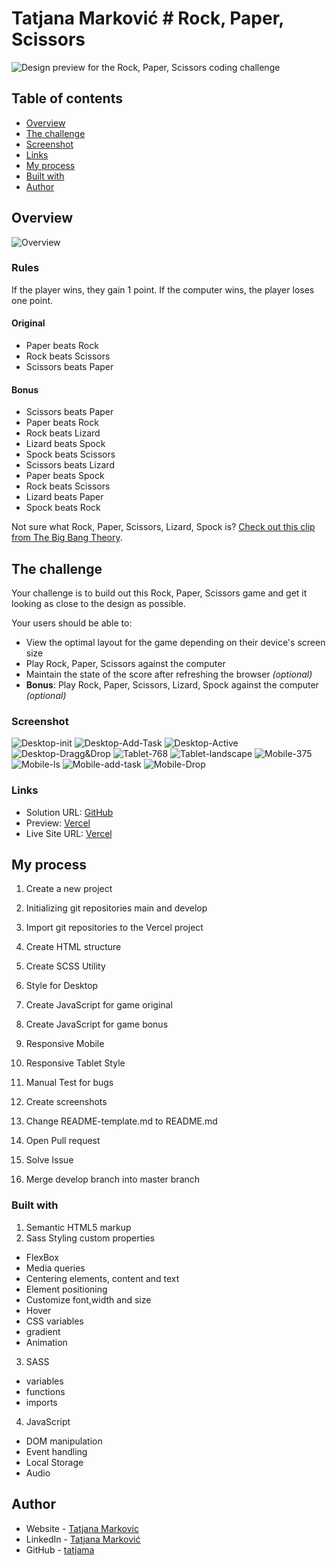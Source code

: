 # Tatjana Marković # Rock, Paper, Scissors

![Design preview for the Rock, Paper, Scissors coding challenge](./design/desktop-preview.jpg)

## Table of contents

  - [Overview](#overview)
  - [The challenge](#the-challenge)
  - [Screenshot](#screenshot)
  - [Links](#links)
  - [My process](#my-process)
  - [Built with](#built-with)
  - [Author](#author)

## Overview
![Overview](./images/screenshots/over.jpg)

### Rules

If the player wins, they gain 1 point. If the computer wins, the player loses one point.

#### Original

- Paper beats Rock
- Rock beats Scissors
- Scissors beats Paper

#### Bonus

- Scissors beats Paper
- Paper beats Rock
- Rock beats Lizard
- Lizard beats Spock
- Spock beats Scissors
- Scissors beats Lizard
- Paper beats Spock
- Rock beats Scissors
- Lizard beats Paper
- Spock beats Rock

Not sure what Rock, Paper, Scissors, Lizard, Spock is? [Check out this clip from The Big Bang Theory](https://www.youtube.com/watch?v=iSHPVCBsnLw).
## The challenge

Your challenge is to build out this Rock, Paper, Scissors game and get it looking as close to the design as possible.

Your users should be able to:

- View the optimal layout for the game depending on their device's screen size
- Play Rock, Paper, Scissors against the computer
- Maintain the state of the score after refreshing the browser _(optional)_
- **Bonus**: Play Rock, Paper, Scissors, Lizard, Spock against the computer _(optional)_
### Screenshot

![Desktop-init ](./images/screenshots/dt.png)
![Desktop-Add-Task ](./images/screenshots/dt-add.png)
![Desktop-Active ](./images/screenshots/dt-active.png)
![Desktop-Dragg&Drop ](./images/screenshots/dt-drop.png)
![Tablet-768 ](./images/screenshots/tablet.png)
![Tablet-landscape ](./images/screenshots/tablet-ls.png)
![Mobile-375 ](./images/screenshots/mobile.png)
![Mobile-ls ](./images/screenshots/mobile-ls.png)
![Mobile-add-task ](./images/screenshots/mobile-add.png)
![Mobile-Drop ](./images/screenshots/mobile-drop.png)

### Links

- Solution URL: [GitHub](https://github.com/tatjama/bonus-zadatak8-rock-paper-scissors/tree/develop)
- Preview: [Vercel](https://vercel.com/tatjana/bonus-zadatak8-rock-paper-scissors/61A2SGYkbLUhWJht5jCVGPmAUxXB)
- Live Site URL: [Vercel](https://bonus-zadatak8-rock-paper-scissors.vercel.app/)

## My process

1. Create a new project
2. Initializing git repositories main and develop
3. Import git repositories to the Vercel project
4. Create HTML structure
5. Create SCSS Utility
6. Style for Desktop
7. Create JavaScript  for game original
8. Create JavaScript for game bonus
9. Responsive Mobile

10. Responsive Tablet Style
11. Manual Test for bugs
12. Create screenshots
13. Change README-template.md to README.md
14. Open Pull request
15. Solve Issue
16. Merge develop branch into master branch
### Built with

1. Semantic HTML5 markup
2. Sass Styling custom properties
- FlexBox
- Media queries
- Centering elements, content and text
- Element positioning
- Customize font,width and size
- Hover
- CSS variables
- gradient
- Animation
3. SASS
- variables 
- functions 
- imports
4. JavaScript
- DOM manipulation   
- Event handling
- Local Storage
- Audio
## Author

- Website - [Tatjana Markovic](https://my-react-portfolio-tatjana.vercel.app/)
- LinkedIn - [Tatjana Marković](https://www.linkedin.com/in/tatjana-markovi%C4%87-919501189/)
- GitHub - [tatjama](https://github.com/tatjama)